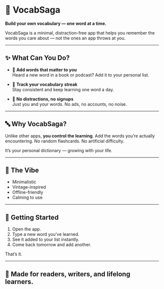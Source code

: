 # 📘 VocabSaga

**Build your own vocabulary — one word at a time.**

VocabSaga is a minimal, distraction-free app that helps you remember the words you care about — not the ones an app throws at you.

---

## ✨ What Can You Do?

- 🧠 **Add words that matter to you**  
  Heard a new word in a book or podcast? Add it to your personal list.

- 📆 **Track your vocabulary streak**  
  Stay consistent and keep learning one word a day.

- 🎯 **No distractions, no signups**  
  Just you and your words. No ads, no accounts, no noise.

---

## 🔤 Why VocabSaga?

Unlike other apps, **you control the learning**. Add the words you’re actually encountering. No random flashcards. No artificial difficulty.

It’s your personal dictionary — growing with your life.

---

## 🌿 The Vibe

- Minimalistic  
- Vintage-inspired  
- Offline-friendly  
- Calming to use  

---

## 🚀 Getting Started

1. Open the app.
2. Type a new word you’ve learned.
3. See it added to your list instantly.
4. Come back tomorrow and add another.

That’s it.

---

## 🤍 Made for readers, writers, and lifelong learners.
